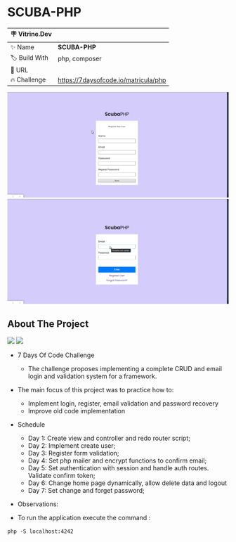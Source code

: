 # SCUBA-PHP

| :placard: Vitrine.Dev |     |
| -------------  | --- |
| :sparkles: Name        | **SCUBA-PHP**
| :label: Build With | php, composer
| :rocket: URL         | 
| :fire: Challenge     | https://7daysofcode.io/matricula/php

<img src="./resource/register.gif"/>
<img src="./resource/delete.gif" />

## About The Project
<img src="http://img.shields.io/static/v1?label=Development&message=Finished&color=green&style=for-the-badge"/>
<img src="http://img.shields.io/static/v1?label=CODE%20REVIEW&message=Not%20Started&color=red&style=for-the-badge"/>

* 7 Days Of Code Challenge
  * The challenge proposes implementing a complete CRUD and email login and validation system for a framework. 
  
* The main focus of this project was to practice how to:
  * Implement login, register, email validation and password recovery 
  * Improve old code implementation
  
- Schedule
  - Day 1: Create view and controller and redo router script;
  - Day 2: Implement create user;
  - Day 3: Register form validation;
  - Day 4: Set php mailer and encrypt functions to confirm email;
  - Day 5: Set authentication with session and handle auth routes. Validate confirm token;
  - Day 6: Change home page dynamically, allow delete data and logout
  - Day 7: Set change and forget password;
  
- Observations:
 - To run the application execute the command : 
 ```
 php -S localhost:4242
 ```